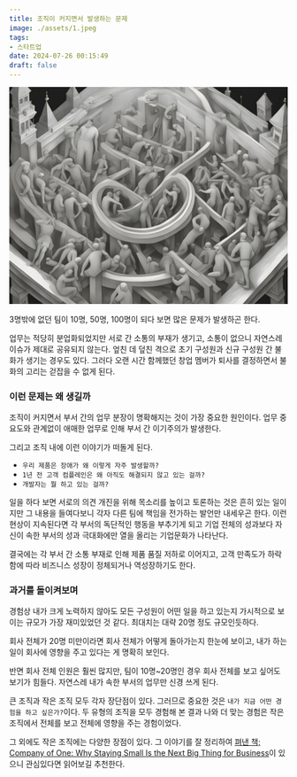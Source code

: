 ```yaml
---
title: 조직이 커지면서 발생하는 문제
image: ./assets/1.jpeg
tags:
- 스타트업
date: 2024-07-26 00:15:49
draft: false
---
```


![hero](./assets/1.jpeg)

3명밖에 없던 팀이 10명, 50명, 100명이 되다 보면 많은 문제가 발생하곤 한다.

업무는 적당히 분업화되었지만 서로 간 소통의 부재가 생기고, 소통이 없으니 자연스레 이슈가 제대로 공유되지 않는다. 엎친 데 덮친 격으로 초기 구성원과 신규 구성원 간 불화가 생기는 경우도 있다. 그러다 오랜 시간 함께했던 창업 멤버가 퇴사를 결정하면서 불화의 고리는 걷잡을 수 없게 된다.

### 이런 문제는 왜 생길까

조직이 커지면서 부서 간의 업무 분장이 명확해지는 것이 가장 중요한 원인이다. 업무 중요도와 관계없이 애매한 업무로 인해 부서 간 이기주의가 발생한다.

그리고 조직 내에 이런 이야기가 떠돌게 된다.

- `우리 제품은 장애가 왜 이렇게 자주 발생할까?`
- `1년 전 고객 컴플레인은 왜 아직도 해결되지 않고 있는 걸까?`
- `개발자는 뭘 하고 있는 걸까?`

일을 하다 보면 서로의 의견 개진을 위해 목소리를 높이고 토론하는 것은 흔히 있는 일이지만 그 내용을 들여다보니 각자 다른 팀에 책임을 전가하는 발언만 내세우곤 한다. 이런 현상이 지속된다면 각 부서의 독단적인 행동을 부추기게 되고 기업 전체의 성과보다 자신이 속한 부서의 성과 극대화에만 열을 올리는 기업문화가 나타난다.

결국에는 각 부서 간 소통 부재로 인해 제품 품질 저하로 이어지고, 고객 만족도가 하락함에 따라 비즈니스 성장이 정체되거나 역성장하기도 한다.

### 과거를 돌이켜보며

경험상 내가 크게 노력하지 않아도 모든 구성원이 어떤 일을 하고 있는지 가시적으로 보이는 규모가 가장 재미있었던 것 같다. 최대치는 대략 20명 정도 규모인듯하다.

회사 전체가 20명 미만이라면 회사 전체가 어떻게 돌아가는지 한눈에 보이고, 내가 하는 일이 회사에 영향을 주고 있다는 게 명확히 보인다.

반면 회사 전체 인원은 훨씬 많지만, 팀이 10명~20명인 경우 회사 전체를 보고 싶어도 보기가 힘들다. 자연스레 내가 속한 부서의 업무만 신경 쓰게 된다.

큰 조직과 작은 조직 모두 각자 장단점이 있다. 그러므로 중요한 것은 `내가 지금 어떤 경험을 하고 싶은가?`이다. 두 유형의 조직을 모두 경험해 본 결과 나와 더 맞는 경험은 작은 조직에서 전체를 보고 전체에 영향을 주는 경험이었다.

그 외에도 작은 조직에는 다양한 장점이 있다. 그 이야기를 잘 정리하여 [펴낸 책; Company of One: Why Staying Small Is the Next Big Thing for Business](https://www.amazon.com/Company-One-Staying-Small-Business/dp/1328972356)이 있으니 관심있다면 읽어보길 추천한다.
